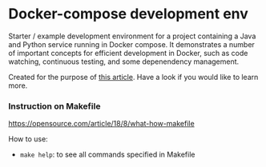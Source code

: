 Docker-compose development env
==============================

Starter / example development environment for a project containing a Java and Python service running in Docker compose. It demonstrates a number of important concepts for efficient development in Docker, such as code watching, continuous testing, and some depenendency management.

Created for the purpose of [this
article](https://medium.com/@Empanado/efficient-development-with-docker-and-docker-compose-e354b4d24831). Have a look if you would like to learn more.


### Instruction on Makefile
https://opensource.com/article/18/8/what-how-makefile

How to use:
- `make help`: to see all commands specified in Makefile
